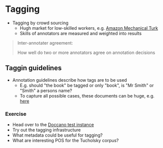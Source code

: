 # Tagging

  - Tagging by crowd sourcing
    - Hugh market for low-skilled workers, e.g. [Amazon Mechanical Turk](https://www.mturk.com/)
    - Skills of annotators are measured and weighted into results

  > Inter-annotater agreement:
  >
  > How well do two or more annotators agree on annotation decisions

## Taggin guidelines

  - Annotation guidelines describe how tags are to be used
     - E.g. should "the book" be tagged or only "book", is "Mr Smith" or "Smith" a persons name?
     - To capture all possible cases, these documents can be huge, e.g. [here](https://ids-pub.bsz-bw.de/frontdoor/deliver/index/docId/5065/file/Beisswenger_Bartz_Storrer_Tagset_and_guidelines_for_the_PoS_tagging_2015.pdf)


### Exercise

  - Head over to the [Doccano test instance](http://doccano.herokuapp.com/)
  - Try out the tagging infrastructure
  - What metadata could be useful for tagging?
  - What are interesting POS for the Tucholsky corpus?
